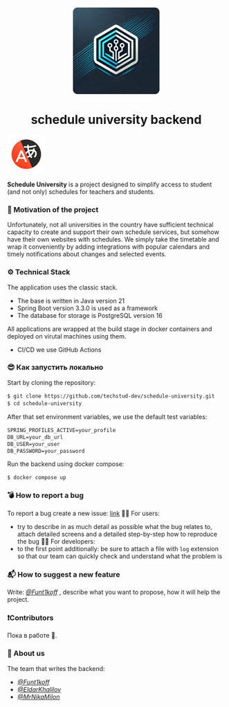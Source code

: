<div align="center">
  <br>
  <img src="source/logo-dev.png" alt="">
  <h1>schedule university backend</h1>
</div>

[![eng readme](source/Yandex_Translate_icon.svg)](https://github.com/techstud-dev/schedule-university/blob/devel/add-readme/README-EN.md)

**Schedule University** is a project designed to simplify access to student (and not only) schedules for teachers and students.

### 🦾 Motivation of the project
Unfortunately, not all universities in the country have sufficient technical capacity to create and support their own schedule services, but somehow have their own websites with schedules.
We simply take the timetable and wrap it conveniently by adding integrations with popular calendars and timely notifications about changes and selected events.

### ⚙️ Technical Stack
The application uses the classic stack.
- The base is written in Java version 21
- Spring Boot version 3.3.0 is used as a framework
- The database for storage is PostgreSQL version 16

All applications are wrapped at the build stage in docker containers and deployed on virutal machines using them.
- CI/CD we use GitHub Actions

### 😎 Как запустить локально
Start by cloning the repository:
```bash
$ git clone https://github.com/techstud-dev/schedule-university.git
$ cd schedule-university
```

After that set environment variables, we use the default test variables:
```text
SPRING_PROFILES_ACTIVE=your_profile  
DB_URL=your_db_url  
DB_USER=your_user  
DB_PASSWORD=your_password
```

Run the backend using docker compose:
```bash
$ docker compose up
```
### 💣 How to report a bug
To report a bug create a new issue: [link](https://github.com/techstud-dev/schedule-university/issues/new)
👨‍💼 For users:
- try to describe in as much detail as possible what the bug relates to, attach detailed screens and a detailed step-by-step how to reproduce the bug
  🧑‍💻 For developers:
- to the first point additionally: be sure to attach a file with `log` extension so that our team can quickly check and understand what the problem is

### 📬 How to suggest a new feature
Write: *[@Funt1koff](https://github.com/Funt1koff)* , describe what you want to propose, how it will help the project.

### ❗Contributors
Пока в работе 🚧.

### 👥 About us
The team that writes the backend:
- *[@Funt1koff](https://github.com/Funt1koff)*
- *[@EldarKhalilov](https://github.com/EldarKhalilov)*
- *[@MrNikaMilon](https://github.com/MrNikaMilon)* 
